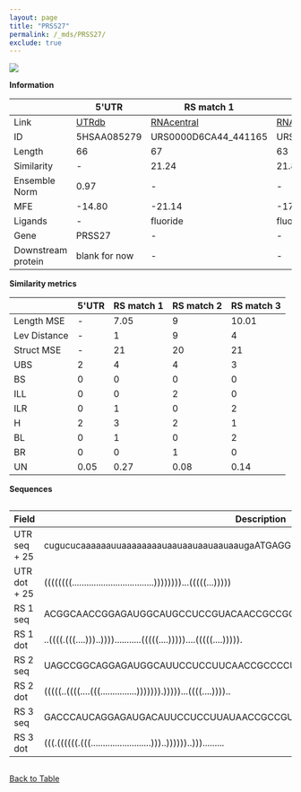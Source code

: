 ```yaml
---
layout: page
title: "PRSS27"
permalink: /_mds/PRSS27/
exclude: true
---
```




![](../../alns_9.28.22/aln_5HSAA085279_1.000.png?raw=true)


**Information**

| | 5'UTR       | RS match 1   | RS match 2  | RS match 3 |
| ---- | ----------- | ----------- | ----------- | ----------- |
| Link | <a href="http://utrdb.ba.itb.cnr.it/getutr/5HSAA085279/1" target="_blank" rel="noopener noreferrer">UTRdb</a>   | <a href="https://rnacentral.org/rna/URS0000D6CA44/441165" target="_blank" rel="noopener noreferrer">RNAcentral</a>     |<a href="https://rnacentral.org/rna/URS0000BE39F9/381754" target="_blank" rel="noopener noreferrer">RNAcentral</a>  | <a href="https://rnacentral.org/rna/URS0000C431E8/1239307" target="_blank" rel="noopener noreferrer">RNAcentral</a>   |
| ID | 5HSAA085279     | URS0000D6CA44_441165     | URS0000BE39F9_381754     | URS0000C431E8_1239307     |
| Length | 66     |  67    | 63   |  64    |
| Similarity | - | 21.24 | 21.85 | 21.85 |
| Ensemble Norm | 0.97 | - | - | - |
| MFE | -14.80 | -21.14 | -17.63 | -9.73 |
| Ligands | - | fluoride | fluoride | fluoride |
| Gene | PRSS27 | - | - | - |
| Downstream protein | blank for now    |    -    | -  | - |


**Similarity metrics**

| | 5'UTR       | RS match 1   | RS match 2  | RS match 3 |
| ---- | ----------- | ----------- | ----------- | ----------- |
| Length MSE | - | 7.05 | 9 | 10.01 |
| Lev Distance | - | 1 | 9 | 4 |
| Struct MSE | - | 21 | 20 | 21 |
| UBS| 2 | 4 | 4 | 3 |
| BS | 0 | 0 | 0 | 0 |
| ILL | 0 | 0 | 2 | 0 |
| ILR | 0 | 1 | 0 | 2 |
| H | 2 | 3 | 2 | 1 |
| BL | 0 | 1 | 0 | 2 |
| BR | 0 | 0 | 1 | 0 |
| UN | 0.05 | 0.27 | 0.08 | 0.14 |

**Sequences**


<div style="overflow-x:auto;">

<table>
<colgroup>
<col width="30%" />
<col width="70%" />
</colgroup>
<thead>
<tr class="header">
<th>Field</th>
<th>Description</th>
</tr>
</thead>
<tbody>
<tr>
<td markdown="span">UTR seq + 25 </td>
<td markdown="span"> cugucucaaaaaauuaaaaaaaauaauaauaauaauaaugaATGAGGCGGCCGGCGGCGGTGCCGC </td>
</tr>
<tr>
<td markdown="span">UTR dot + 25  </td>
<td markdown="span"> ((((((((..................................))))))))...(((((...)))))
</td>
</tr>


<tr>
<td markdown="span">RS 1 seq </td>
<td markdown="span"> ACGGCAACCGGAGAUGGCAUGCCUCCGUACAACCGCCGGCGAGCCGGCUGAUGAUGCCUACGCGUUC
</td>
</tr>


<tr>
<td markdown="span">RS 1 dot </td>
<td markdown="span"> ..((((.(((....)))..))))...........(((((....)))))....(((((....))))).
</td>
</tr>


<tr>
<td markdown="span">RS 2 seq </td>
<td markdown="span"> UAGCCGGCAGGAGAUGGCAUUCCUCCUUCAACCGCCCCUGGGGCUGAUGAUGCCUACGCAUGA
</td>
</tr>


<tr>
<td markdown="span">RS 2 dot </td>
<td markdown="span"> (((((..((((....(((...............))))))).)))))...((((....))))..
</td>
</tr>


<tr>
<td markdown="span">RS 3 seq </td>
<td markdown="span"> GACCCAUCAGGAGAUGACAUUCCUCCUUAUAACCGCCGUUCUGGCUGAUGAUGUCUACGUUCGC
</td>
</tr>


<tr>
<td markdown="span">RS 3 dot </td>
<td markdown="span"> (((.((((((.(((.........................)))..))))))..))).........
</td>
</tr>

</tbody>
</table>


</div>


[Back to Table](../../display)
